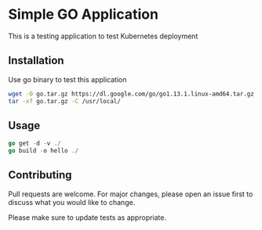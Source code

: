 # Simple GO Application

This is a testing application to test Kubernetes deployment

## Installation

Use go binary to test this application

```bash
wget -O go.tar.gz https://dl.google.com/go/go1.13.1.linux-amd64.tar.gz
tar -xf go.tar.gz -C /usr/local/
```

## Usage

```go
go get -d -v ./
go build -o hello ./
```

## Contributing
Pull requests are welcome. For major changes, please open an issue first to discuss what you would like to change.

Please make sure to update tests as appropriate.
